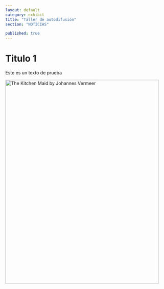 ```yaml
---
layout: default
category: exhibit
title: "Taller de autodifusión"
section: "NOTICIAS"

published: true
---
```


# Titulo 1

Este es un texto de prueba

<a href="http://www.flickr.com/photos/glynthomas/256564432/" title="The Kitchen Maid by Johannes Vermeer por Glyn1, en Flickr"><img src="http://farm1.staticflickr.com/115/256564432_08d4efa8e7_z.jpg" width="480" height="640" alt="The Kitchen Maid by Johannes Vermeer"></a>